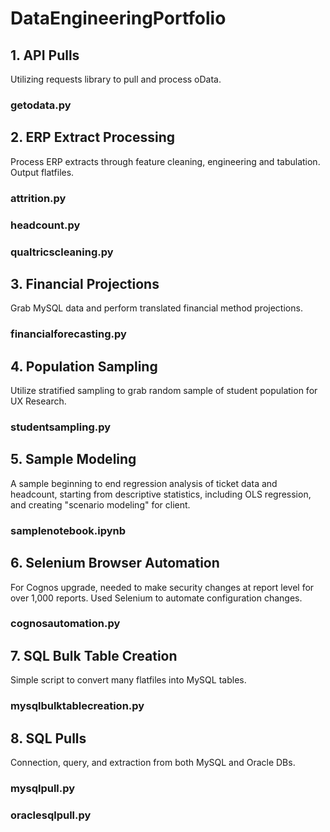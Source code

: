 # DataEngineeringPortfolio

## 1. API Pulls

Utilizing requests library to pull and process oData.

### getodata.py

## 2. ERP Extract Processing

Process ERP extracts through feature cleaning, engineering and tabulation. Output flatfiles.

### attrition.py
### headcount.py
### qualtricscleaning.py

## 3. Financial Projections

Grab MySQL data and perform translated financial method projections.

### financialforecasting.py

## 4. Population Sampling

Utilize stratified sampling to grab random sample of student population for UX Research.

### studentsampling.py

## 5. Sample Modeling

A sample beginning to end regression analysis of ticket data and headcount, starting from descriptive statistics, including OLS regression, and creating "scenario modeling" for client.

### samplenotebook.ipynb

## 6. Selenium Browser Automation

For Cognos upgrade, needed to make security changes at report level for over 1,000 reports. Used Selenium to automate configuration changes.

### cognosautomation.py

## 7. SQL Bulk Table Creation

Simple script to convert many flatfiles into MySQL tables.

### mysqlbulktablecreation.py

## 8. SQL Pulls

Connection, query, and extraction from both MySQL and Oracle DBs.

### mysqlpull.py
### oraclesqlpull.py
